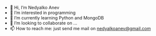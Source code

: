 - 👋 Hi, I’m Nedyalko Anev
- 👀 I’m interested in programming
- 🌱 I’m currently learning Python and MongoDB
- 💞️ I’m looking to collaborate on ...
- 📫 How to reach me: just send me mail on nedyalkoanev@gmail.com
